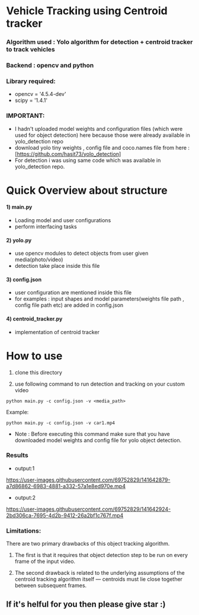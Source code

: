 # Vehicle Tracking using Centroid tracker

### Algorithm used : Yolo algorithm for detection + centroid tracker to track vehicles
### Backend : opencv and python
### Library required:

- opencv = '4.5.4-dev'
- scipy = '1.4.1'


### IMPORTANT:

- I hadn't uploaded model weights and configuration files (which were used for object detection) here because those were already available in yolo_detection repo
- download yolo tiny weights , config file and coco.names file from here : [https://github.com/hasit73/yolo_detection]
- For detection i was using same code which was available in yolo_detection repo.

# Quick Overview about structure

#### 1) main.py

- Loading model and user configurations
- perform interfacing tasks


#### 2) yolo.py

- use opencv modules to detect objects from user given media(photo/video)
- detection take place inside this file


#### 3) config.json

- user configuration are mentioned inside this file
- for examples : input shapes and model parameters(weights file path , config file path etc) are added in config.json


#### 4) centroid_tracker.py

- implementation of centroid tracker

# How to use 

1) clone this directory

 
2) use following command to run detection and tracking on your custom video

  ```
  python main.py -c config.json -v <media_path>
  ```

  Example: 
  ```
  python main.py -c config.json -v car1.mp4
  ```
  
- Note : Before executing this command make sure that you have downloaded model weights and config file for yolo object detection.

### Results


- output:1

https://user-images.githubusercontent.com/69752829/141642879-a7d86862-6983-4881-a332-57a1e8ed970e.mp4


- output:2

https://user-images.githubusercontent.com/69752829/141642924-2bd306ca-7695-4d2b-9412-26a2bf1c767f.mp4


### Limitations:

There are two primary drawbacks of this object tracking algorithm.

1) The first is that it requires that object detection step to be run on every frame of the input video.

2) The second drawback is related to the underlying assumptions of the centroid tracking algorithm itself — centroids must lie close together between subsequent frames.

## If it's helful for you then please give star :)
